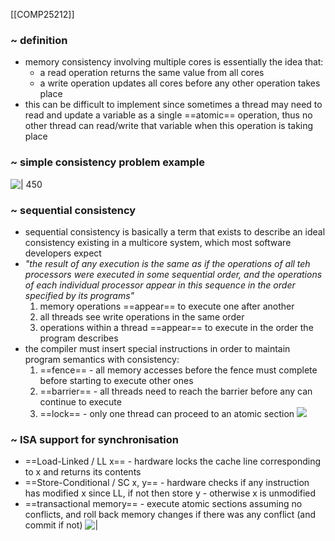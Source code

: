 [[COMP25212]]

### ~ definition
- memory consistency involving multiple cores is essentially the idea that:
	- a read operation returns the same value from all cores
	- a write operation updates all cores before any other operation takes place
- this can be difficult to implement since sometimes a thread may need to read and update a variable as a single ==atomic== operation, thus no other thread can read/write that variable when this operation is taking place

### ~ simple consistency problem example
![ | 450](https://i.imgur.com/jsLLjaM.png)

### ~ sequential consistency
- sequential consistency is basically a term that exists to describe an ideal consistency existing in a multicore system, which most software developers expect
- *"the result of any execution is the same as if the operations of all teh processors were executed in some sequential order, and the operations of each individual processor appear in this sequence in the order specified by its programs"*
	1. memory operations ==appear== to execute one after another
	2. all threads see write operations in the same order
	3. operations within a thread ==appear== to execute in the order the program describes
- the compiler must insert special instructions in order to maintain program semantics with consistency:
	1. ==fence== - all memory accesses before the fence must complete before starting to execute other ones
	2. ==barrier== - all threads need to reach the barrier before any can continue to execute
	3. ==lock== - only one thread can proceed to an atomic section
![](https://i.imgur.com/VS6dd9s.png)


### ~ ISA support for synchronisation

- ==Load-Linked / LL x== - hardware locks the cache line corresponding to x and returns its contents
- ==Store-Conditional / SC x, y== - hardware checks if any instruction has modified x since LL, if not then store y - otherwise x is unmodified
- ==transactional memory== - execute atomic sections assuming no conflicts, and roll back memory changes if there was any conflict (and commit if not)
![ | ](https://i.imgur.com/edq2YgW.png)